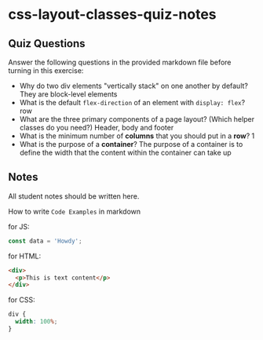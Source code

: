 # css-layout-classes-quiz-notes

## Quiz Questions

Answer the following questions in the provided markdown file before turning in this exercise:

- Why do two div elements "vertically stack" on one another by default?
  They are block-level elements
- What is the default `flex-direction` of an element with `display: flex`?
  row
- What are the three primary components of a page layout? (Which helper classes do you need?)
  Header, body and footer
- What is the minimum number of **columns** that you should put in a **row**?
  1
- What is the purpose of a **container**?
  The purpose of a container is to define the width that the content within the container can take up

## Notes

All student notes should be written here.

How to write `Code Examples` in markdown

for JS:

```javascript
const data = 'Howdy';
```

for HTML:

```html
<div>
  <p>This is text content</p>
</div>
```

for CSS:

```css
div {
  width: 100%;
}
```
